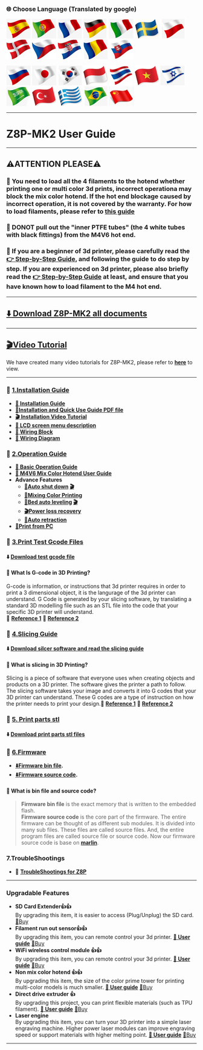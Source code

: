 ### :globe_with_meridians: Choose Language (Translated by google)
[![](../lanpic/ES.png)](https://github-com.translate.goog/ZONESTAR3D/Z8P/tree/main/Z8P-MK2?_x_tr_sl=en&_x_tr_tl=es)
[![](../lanpic/PT.png)](https://github-com.translate.goog/ZONESTAR3D/Z8P/tree/main/Z8P-MK2?_x_tr_sl=en&_x_tr_tl=pt)
[![](../lanpic/FR.png)](https://github-com.translate.goog/ZONESTAR3D/Z8P/tree/main/Z8P-MK2?_x_tr_sl=en&_x_tr_tl=fr)
[![](../lanpic/DE.png)](https://github-com.translate.goog/ZONESTAR3D/Z8P/tree/main/Z8P-MK2?_x_tr_sl=en&_x_tr_tl=de)
[![](../lanpic/IT.png)](https://github-com.translate.goog/ZONESTAR3D/Z8P/tree/main/Z8P-MK2?_x_tr_sl=en&_x_tr_tl=it)
[![](../lanpic/SW.png)](https://github-com.translate.goog/ZONESTAR3D/Z8P/tree/main/Z8P-MK2?_x_tr_sl=en&_x_tr_tl=sv)
[![](../lanpic/PL.png)](https://github-com.translate.goog/ZONESTAR3D/Z8P/tree/main/Z8P-MK2?_x_tr_sl=en&_x_tr_tl=pl)
[![](../lanpic/DK.png)](https://github-com.translate.goog/ZONESTAR3D/Z8P/tree/main/Z8P-MK2?_x_tr_sl=en&_x_tr_tl=da)
[![](../lanpic/CZ.png)](https://github-com.translate.goog/ZONESTAR3D/Z8P/tree/main/Z8P-MK2?_x_tr_sl=en&_x_tr_tl=cs)
[![](../lanpic/HR.png)](https://github-com.translate.goog/ZONESTAR3D/Z8P/tree/main/Z8P-MK2?_x_tr_sl=en&_x_tr_tl=hr)
[![](../lanpic/RO.png)](https://github-com.translate.goog/ZONESTAR3D/Z8P/tree/main/Z8P-MK2?_x_tr_sl=en&_x_tr_tl=ro)
[![](../lanpic/SK.png)](https://github-com.translate.goog/ZONESTAR3D/Z8P/tree/main/Z8P-MK2?_x_tr_sl=en&_x_tr_tl=sk)

[![](../lanpic/RU.png)](https://github-com.translate.goog/ZONESTAR3D/Z8P/tree/main/Z8P-MK2?_x_tr_sl=en&_x_tr_tl=ru)
[![](../lanpic/JP.png)](https://github-com.translate.goog/ZONESTAR3D/Z8P/tree/main/Z8P-MK2?_x_tr_sl=en&_x_tr_tl=ja)
[![](../lanpic/KR.png)](https://github-com.translate.goog/ZONESTAR3D/Z8P/tree/main/Z8P-MK2?_x_tr_sl=en&_x_tr_tl=ko)
[![](../lanpic/ID.png)](https://github-com.translate.goog/ZONESTAR3D/Z8P/tree/main/Z8P-MK2?_x_tr_sl=en&_x_tr_tl=id)
[![](../lanpic/TH.png)](https://github-com.translate.goog/ZONESTAR3D/Z8P/tree/main/Z8P-MK2?_x_tr_sl=en&_x_tr_tl=th)
[![](../lanpic/VN.png)](https://github-com.translate.goog/ZONESTAR3D/Z8P/tree/main/Z8P-MK2?_x_tr_sl=en&_x_tr_tl=vi)
[![](../lanpic/IL.png)](https://github-com.translate.goog/ZONESTAR3D/Z8P/tree/main/Z8P-MK2?_x_tr_sl=en&_x_tr_tl=iw)
[![](../lanpic/SA.png)](https://github-com.translate.goog/ZONESTAR3D/Z8P/tree/main/Z8P-MK2?_x_tr_sl=en&_x_tr_tl=ar)
[![](../lanpic/TR.png)](https://github-com.translate.goog/ZONESTAR3D/Z8P/tree/main/Z8P-MK2?_x_tr_sl=en&_x_tr_tl=tr)
[![](../lanpic/GR.png)](https://github-com.translate.goog/ZONESTAR3D/Z8P/tree/main/Z8P-MK2?_x_tr_sl=en&_x_tr_tl=el)
[![](../lanpic/BR.png)](https://github-com.translate.goog/ZONESTAR3D/Z8P/tree/main/Z8P-MK2?_x_tr_sl=en&_x_tr_tl=pt)
[![](../lanpic/CN.png)](https://github-com.translate.goog/ZONESTAR3D/Z8P/tree/main/Z8P-MK2?_x_tr_sl=en&_x_tr_tl=zh-CN)

------
# Z8P-MK2 User Guide

-----
## :warning:ATTENTION PLEASE:warning:
### :loudspeaker: You need to load all the 4 filaments to the hotend whether printing one or multi color 3d prints, incorrect operationa may block the mix color hotend. If the hot end blockage caused by incorrect operation, it is not covered by the warranty. For how to load filaments, please refer to [this guide](https://github.com/ZONESTAR3D/Z8P/blob/main/Z8P-MK2/2-Operation_Guide/readme.md#load-filaments)
### :loudspeaker: DONOT pull out the "inner PTFE tubes" (the 4 white tubes with black fittings) from the M4V6 hot end.
### :loudspeaker: If you are a beginner of 3d printer, please carefully read the [:point_right: Step-by-Step Guide][step_by_step_guide], and following the guide to do step by step. If you are experienced on 3d printer, please also briefly read the [:point_right: Step-by-Step Guide][step_by_step_guide] at least, and ensure that you have known how to load filament to the M4 hot end.

-----
## [:arrow_down: Download Z8P-MK2 all documents](https://downgit.github.io/#/home?url=https://github.com/ZONESTAR3D/Z8P/tree/main/Z8P-MK2)  

-----
## [:clapper:Video Tutorial](https://github.com/ZONESTAR3D/Z8P/blob/main/Z8P-MK2/6-VideoTutorial)
We have created many video tutorials for Z8P-MK2, please refer to [**here**](https://github.com/ZONESTAR3D/Z8P/blob/main/Z8P-MK2/6-VideoTutorial) to view.  

-----
### :file_folder: [1.Installation Guide][installation]
- **[:book: Installation Guide][installation]** 
- **[:blue_book:Installation and Quick Use Guide PDF file](https://github.com/ZONESTAR3D/Z8P/tree/main/Z8P-MK2/Z8PMK2_Installation_and_quick_use_guide.pdf)**
- **[:clapper: Installation Video Tutorial](https://youtu.be/-oieO7U0LCc)** 
- **[:book: LCD screen menu description][LCD_MENU]**
- **[:art: Wiring Block](https://github.com/ZONESTAR3D/Z8P/tree/main/Z8P-MK2/1-Installation_Guide/Z8PMK2_Wiring_Block.jpg)**
- **[:art: Wiring Diagram](https://github.com/ZONESTAR3D/Z8P/tree/main/Z8P-MK2/1-Installation_Guide/Z8PM4-MK2_Wiring_Diagram.jpg)**

### :file_folder: [2.Operation Guide][Operation_Guide]
- **[:book: Basic Operation Guide][Operation_Guide]**
- **[:book: M4V6 Mix Color Hotend User Guide][M4V6_Guide]**
- **Advance Features**
  - **[:book:Auto shut down][auto_shutdown] [:clapper:](https://youtu.be/SJLpmJL-tG4)**
  - **[:book:Mixing Color Printing][mix_color]**
  - **[:book:Bed auto leveling][auto_leveling] [:clapper:](https://youtu.be/Zoyl6PybsUk)**
  - **[:clapper:Power loss recovery](https://youtu.be/f-PpasByiiE)**
  - **[:book:Auto retraction][Auto_Retraction]**
- **[:book:Print from PC][PrintFromPC]**
  
### :file_folder: [3.Print Test Gcode Files][Test_gcode]
#### :arrow_down: [Download test gcode file][Test_gcode]
#### :pencil: What Is G-code in 3D Printing?
G-code is information, or instructions that 3d printer requires in order to print a 3 dimensional object, it is the langurage of the 3d printer can understand. G Code is generated by your slicing software, by translating a standard 3D modelling file such as an STL file into the code that your specific 3D printer will understand.    
:page_with_curl: [**Reference 1**](https://beginner3dprinting.com/what-is-g-code-in-3d-printing/)  :page_with_curl: [**Reference 2**](https://www.reprap.org/wiki/G-code)     


### :file_folder: [4.Slicing Guide][Slicing_Guide_Z8P]
#### :arrow_down: [Download silcer software and read the slicing guide][Slicing_Guide_Z8P]
#### :pencil: What is slicing in 3D Printing?
Slicing is a piece of software that everyone uses when creating objects and products on a 3D printer. The software gives the printer a path to follow. The slicing software takes your image and converts it into G codes that your 3D printer can understand. These G codes are a type of instruction on how the printer needs to print your design.:page_with_curl: [**Reference 1**](https://loveandrobots.com/what-is-slicing-in-3d-printing/)  :page_with_curl: [**Reference 2**](https://en.wikipedia.org/wiki/Slicer_(3D_printing))     


### :file_folder: [5. Print parts stl][PrintParts]
#### :arrow_down: [Download print parts stl files][PrintParts]

### :link: [6.Firmware](https://github.com/ZONESTAR3D/Firmware/tree/master/Z8/Z8P/Z8PM4-MK2)
- **[:arrow_down:Firmware bin file](https://github.com/ZONESTAR3D/Firmware/tree/master/Z8/Z8P/Z8PM4-MK2).**  
- **[:arrow_down:Firmware source code](https://github.com/ZONESTAR3D/source-code-for-3d-printer).**
#### :pencil: What is bin file and source code?
> **Firmware bin file** is the exact memory that is written to the embedded flash.  
> **Firmware source code** is the core part of the firmware. The entire firmware can be thought of as different sub modules. It is divided into many sub files. These files are called source files. And, the entire program files are called source file or source code. Now our firmware source code is base on [**marlin**](https://www.marlinfw.org).

### 7.TroubleShootings
- :book: [**TroubleShootings for Z8P**](https://github.com/ZONESTAR3D/Z8P/tree/main/Z8P_FAQ/readme.md)
<!-- - :clapper: [**How to replace nozzle**](https://youtu.be/L5VRyEbsJvM) -->
<!-- - :clapper: [**Machine auto test**](https://youtu.be/iSsuy2ePWw8) -->
<!-- - :clapper: [**How to adjust the pressure of extruder**](https://youtu.be/UYairVqN7H0)     -->

------
### Upgradable Features
- **SD Card Extender:+1::+1:**    
By upgrading this item, it is easier to access (Plug/Unplug) the SD card. [:gift:Buy](https://www.aliexpress.com/item/1005005342958433.html)
- **Filament run out sensor:+1::+1:**    
By upgrading this item, you can remote control your 3d printer. **[:book: User guide][guide_FROD]**  [:gift:Buy](https://www.aliexpress.com/item/4001309957376.html)   
- **WiFi wireless control module :+1::+1:**    
By upgrading this item, you can remote control your 3d printer. **[:book: User guide][guide_WIFI]** [:gift:Buy](https://www.aliexpress.com/item/1005002378551489.html)    
- **Non mix color hotend :+1::+1:**   
By upgrading this item, the size of the color prime tower for printing multi-color models is much smaller. **[:book: User guide][guide_E4]** [:gift:Buy](https://www.aliexpress.com/item/1005002951777699.html)   
- **Direct drive extruder :+1:**     
By upgrading this project, you can print flexible materials (such as TPU filament). **[:book: User guide][guide_DDE]** [:gift:Buy](https://www.aliexpress.com/item/1005002847644867.html)    
- **Laser engine**     
By upgrading this item, you can turn your 3D printer into a simple laser engraving machine. Higher power laser modules can improve engraving speed or support materials with higher melting point. **[:book: User guide][guide_Laser]** [:gift:Buy](https://www.aliexpress.com/item/1005004908160260.html)    

-----
[step_by_step_guide]: https://github.com/ZONESTAR3D/Z8P/blob/main/Z8P-MK2/step_by_step.md
[installation]: https://github.com/ZONESTAR3D/Z8P/tree/main/Z8P-MK2/1-Installation_Guide
[Operation_Guide]: https://github.com/ZONESTAR3D/Z8P/tree/main/Z8P-MK2/2-Operation_Guide
[M4V6_Guide]: https://github.com/ZONESTAR3D/Upgrade-kit-guide/tree/main/HOTEND/M4%20%204-IN-1-OUT%20Mixing%20Color%20Hotend/M4_V6
[Test_gcode]: https://github.com/ZONESTAR3D/Z8P/tree/main/Z8P-MK2/3-TestGcode
[Slicing_Guide_Z8P]: https://github.com/ZONESTAR3D/Z8P/tree/main/Z8P-MK2/4-SlicingGuide
[PrintParts]: https://github.com/ZONESTAR3D/Z8P/tree/main/Z8P-MK2/5-PrintParts/
[LCD_MENU]: https://github.com/ZONESTAR3D/Z8P/tree/main/Z8P-MK2/2-Operation_Guide/DWIN_LCD_screen_Menu_Description
[mix_color]: https://github.com/ZONESTAR3D/Document-and-User-Guide/tree/master/Mixing_Color
[auto_leveling]: https://github.com/ZONESTAR3D/Z8P/tree/main/Z8P-MK2/2-Operation_Guide/Bed_Auto_Leveling
[auto_shutdown]: https://github.com/ZONESTAR3D/Z8P/tree/main/Z8P-MK2/2-Operation_Guide/Auto_Shut_Down
[Auto_Retraction]: https://github.com/ZONESTAR3D/Z8P/tree/main/Z8P-MK2/2-Operation_Guide/Auto_Retraction
[PrintFromPC]: https://github.com/ZONESTAR3D/Z8P/tree/main/Z8P-MK2/2-Operation_Guide/PrintFromPC
[guide_FROD]: https://github.com/ZONESTAR3D/Upgrade-kit-guide/tree/main/FROD
[guide_WIFI]: https://github.com/ZONESTAR3D/Upgrade-kit-guide/tree/main/FROD
[guide_E4]: https://github.com/ZONESTAR3D/Upgrade-kit-guide/tree/main/HOTEND/E4%204-IN-1-OUT%20Non-Mixing%20Color%20Hotend
[guide_DDE]: https://github.com/ZONESTAR3D/Upgrade-kit-guide/tree/main/Direct_Drive_Extrruder
[guide_Laser]: https://github.com/ZONESTAR3D/Upgrade-kit-guide/tree/main/Laser_Engraving
